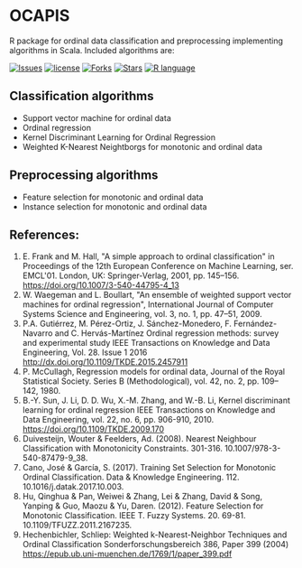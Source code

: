 # OCAPIS
R package for ordinal data classification and preprocessing implementing algorithms in Scala. Included algorithms are:

[![Issues](https://img.shields.io/github/issues/CristinaHG/OCAPIS.svg)](https://github.com/CristinaHG/OCAPIS/issues)
[![license](https://img.shields.io/github/license/CristinaHG/OCAPIS.svg)](https://www.gnu.org/licenses/gpl.html)
[![Forks](https://img.shields.io/github/forks/CristinaHG/OCAPIS.svg)](https://github.com/CristinaHG/OCAPIS/network/members)
[![Stars](https://img.shields.io/github/stars/CristinaHG/OCAPIS.svg)](https://github.com/CristinaHG/OCAPIS/stargazers)
[![R language](https://img.shields.io/badge/language-R-lightgrey.svg)](https://www.r-project.org/)

## Classification algorithms
- Support vector machine for ordinal data
- Ordinal regression
- Kernel Discriminant Learning for Ordinal Regression 
- Weighted K-Nearest Neightborgs for monotonic and ordinal data

## Preprocessing algorithms
- Feature selection for monotonic and ordinal data
- Instance selection for monotonic and ordinal data

## References:
1. E. Frank and M. Hall, "A simple approach to ordinal classification"
in Proceedings of the 12th European Conference on Machine Learning,
ser. EMCL'01. London, UK: Springer-Verlag, 2001, pp. 145–156.
https://doi.org/10.1007/3-540-44795-4_13
2. W. Waegeman and L. Boullart, "An ensemble of weighted support
vector machines for ordinal regression", International Journal
of Computer Systems Science and Engineering, vol. 3, no. 1,
pp. 47–51, 2009.
3. P.A. Gutiérrez, M. Pérez-Ortiz, J. Sánchez-Monedero,
F. Fernández-Navarro and C. Hervás-Martínez
Ordinal regression methods: survey and experimental study
IEEE Transactions on Knowledge and Data Engineering, Vol. 28. Issue 1
2016
http://dx.doi.org/10.1109/TKDE.2015.2457911
4. P. McCullagh, Regression models for ordinal data,  Journal of
the Royal Statistical Society. Series B (Methodological), vol. 42,
no. 2, pp. 109–142, 1980.
5. B.-Y. Sun, J. Li, D. D. Wu, X.-M. Zhang, and W.-B. Li,
Kernel discriminant learning for ordinal regression
IEEE Transactions on Knowledge and Data Engineering, vol. 22,
no. 6, pp. 906-910, 2010.
https://doi.org/10.1109/TKDE.2009.170
6. Duivesteijn, Wouter & Feelders, Ad. (2008). Nearest Neighbour Classification with Monotonicity Constraints. 301-316. 10.1007/978-3-540-87479-9_38.
7. Cano, José & García, S. (2017). Training Set Selection for Monotonic Ordinal Classification. Data & Knowledge Engineering. 112. 10.1016/j.datak.2017.10.003. 
8. Hu, Qinghua & Pan, Weiwei & Zhang, Lei & Zhang, David & Song, Yanping & Guo, Maozu & Yu, Daren. (2012). Feature Selection for Monotonic Classification. IEEE T. Fuzzy Systems. 20. 69-81. 10.1109/TFUZZ.2011.2167235. 
9. Hechenbichler, Schliep:
Weighted k-Nearest-Neighbor Techniques and Ordinal Classification Sonderforschungsbereich 386, Paper 399 (2004)
https://epub.ub.uni-muenchen.de/1769/1/paper_399.pdf
